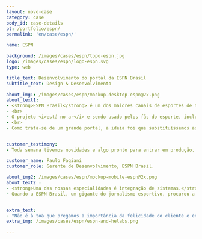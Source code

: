```yaml
---
layout: novo-case
category: case
body_id: case-details
pt: /portfolio/espn/
permalink: 'en/case/espn/'

name: ESPN

background: /images/cases/espn/topo-espn.jpg
logo: /images/cases/espn/logo-espn.svg
type: web

title_text: Desenvolvimento do portal da ESPN Brasil
subtitle_text: Design & Desenvolvimento

about_img1: /images/cases/espn/mockup-desktop-espn@2x.png
about_text1:
- <strong>ESPN Brasil</strong> é um dos maiores canais de esportes de televisão por assinatura do Brasil. Com versão responsiva, sanou diversos problemas com o público deste meio, que não conseguiam acessar o portal por um dispositivo mobile.
- <br>
- O projeto <i>está no ar</i> e sendo usado pelos fãs do esporte, inclusive bateu recorde de audiência nos primeiros meses em que foi lançado
- <br>
- Como trata-se de um grande portal, a ideia foi que substituíssemos as páginas, uma por uma, para que os usuários não sentissem tanto a mudança. O portal, hoje, tem 100% de suporte para dispositivos mobile.


customer_testimony:
- Toda semana tivemos novidades e algo pronto para entrar em produção. Com tudo que temos feito juntos, a parceria vai durar bastante. Temos diversas empresas que tem feito a diferença pra ESPN e que nos mantém produzindo sempre no nosso ritmo editorial. A HE:labs é uma delas.

customer_name: Paulo Fagiani
customer_role: Gerente de Desenvolvimento, ESPN Brasil.

about_img2: /images/cases/espn/mockup-mobile-espn@2x.png
about_text2 :
- <strong>Uma das nossas especialidades é integração de sistemas.</strong>
- Quando a ESPN Brasil, um gigante do jornalismo esportivo, procurou a gente para construção do portal mobile, foi uma chance enorme para escrevermos história. Desenvolvemos e integramos uma nova aplicação com sistemas existentes, tudo em tempo recorde.


extra_text:
- "Não é à toa que pregamos a importância da felicidade do cliente e equipe, e das entregas de sistemas que funcionam perfeitamente bem."
extra_img: /images/cases/espn/espn-and-helabs.png

---
```

